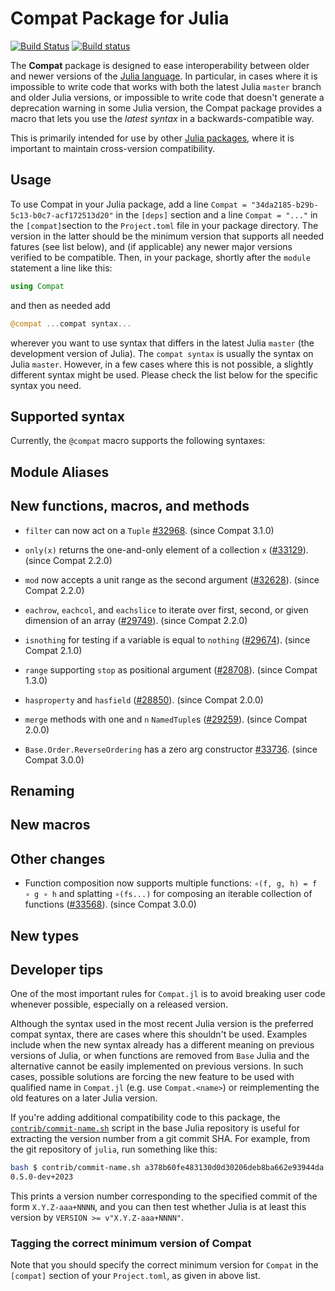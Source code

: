 # Compat Package for Julia

[![Build Status](https://travis-ci.org/JuliaLang/Compat.jl.svg?branch=master)](https://travis-ci.org/JuliaLang/Compat.jl)
[![Build status](https://ci.appveyor.com/api/projects/status/github/JuliaLang/Compat.jl?branch=master)](https://ci.appveyor.com/project/quinnj/compat-jl/branch/master)

The **Compat** package is designed to ease interoperability between
older and newer versions of the [Julia
language](http://julialang.org/).  In particular, in cases where it is
impossible to write code that works with both the latest Julia
`master` branch and older Julia versions, or impossible to write code
that doesn't generate a deprecation warning in some Julia version, the
Compat package provides a macro that lets you use the *latest syntax*
in a backwards-compatible way.

This is primarily intended for use by other [Julia
packages](https://julialang.github.io/Pkg.jl/v1/creating-packages/), where
it is important to maintain cross-version compatibility.

## Usage

To use Compat in your Julia package, add a line
`Compat = "34da2185-b29b-5c13-b0c7-acf172513d20"` in the `[deps]` section
and a line `Compat = "..."` in the `[compat]`section to the `Project.toml` file
in your package directory. The version in the latter should be the minimum
version that supports all needed fatures (see list below), and (if applicable)
any newer major versions verified to be compatible. Then, in your package,
shortly after the `module` statement a line like this:

```julia
using Compat
```

and then as needed add

```julia
@compat ...compat syntax...
```

wherever you want to use syntax that differs in the latest Julia
`master` (the development version of Julia). The `compat syntax` is usually
the syntax on Julia `master`. However, in a few cases where this is not possible,
a slightly different syntax might be used.
Please check the list below for the specific syntax you need.

## Supported syntax

Currently, the `@compat` macro supports the following syntaxes:

## Module Aliases

## New functions, macros, and methods

* `filter` can now act on a `Tuple` [#32968]. (since Compat 3.1.0)

* `only(x)` returns the one-and-only element of a collection `x` ([#33129]). (since Compat 2.2.0)

* `mod` now accepts a unit range as the second argument ([#32628]). (since Compat 2.2.0)

* `eachrow`, `eachcol`, and `eachslice` to iterate over first, second, or given dimension
  of an array ([#29749]). (since Compat 2.2.0)

* `isnothing` for testing if a variable is equal to `nothing` ([#29674]).  (since Compat 2.1.0)

* `range` supporting `stop` as positional argument ([#28708]). (since Compat 1.3.0)

* `hasproperty` and `hasfield` ([#28850]).  (since Compat 2.0.0)

* `merge` methods with one and `n` `NamedTuple`s ([#29259]). (since Compat 2.0.0)

* `Base.Order.ReverseOrdering` has a zero arg constructor [#33736]. (since Compat 3.0.0)

## Renaming

## New macros

## Other changes

* Function composition now supports multiple functions: `∘(f, g, h) = f ∘ g ∘ h`
  and splatting `∘(fs...)` for composing an iterable collection of functions ([#33568]).  (since Compat 3.0.0)

## New types

## Developer tips

One of the most important rules for `Compat.jl` is to avoid breaking user code
whenever possible, especially on a released version.

Although the syntax used in the most recent Julia version
is the preferred compat syntax, there are cases where this shouldn't be used.
Examples include when the new syntax already has a different meaning
on previous versions of Julia, or when functions are removed from `Base`
Julia and the alternative cannot be easily implemented on previous versions.
In such cases, possible solutions are forcing the new feature to be used with
qualified name in `Compat.jl` (e.g. use `Compat.<name>`) or
reimplementing the old features on a later Julia version.

If you're adding additional compatibility code to this package, the [`contrib/commit-name.sh`](https://github.com/JuliaLang/julia/blob/master/contrib/commit-name.sh) script in the base Julia repository is useful for extracting the version number from a git commit SHA. For example, from the git repository of `julia`, run something like this:

```sh
bash $ contrib/commit-name.sh a378b60fe483130d0d30206deb8ba662e93944da
0.5.0-dev+2023
```

This prints a version number corresponding to the specified commit of the form
`X.Y.Z-aaa+NNNN`, and you can then test whether Julia
is at least this version by `VERSION >= v"X.Y.Z-aaa+NNNN"`.

### Tagging the correct minimum version of Compat

Note that you should specify the correct minimum version for `Compat` in the
`[compat]` section of your `Project.toml`, as given in above list.

[#28708]: https://github.com/JuliaLang/julia/issues/28708
[#28850]: https://github.com/JuliaLang/julia/issues/28850
[#29259]: https://github.com/JuliaLang/julia/issues/29259
[#29674]: https://github.com/JuliaLang/julia/issues/29674
[#29749]: https://github.com/JuliaLang/julia/issues/29749
[#32628]: https://github.com/JuliaLang/julia/issues/32628
[#33129]: https://github.com/JuliaLang/julia/issues/33129
[#33568]: https://github.com/JuliaLang/julia/pull/33568
[#33736]: http://github.com/JuliaLang/julia/pull/33736
[#32968]: https://github.com/JuliaLang/julia/pull/32968
